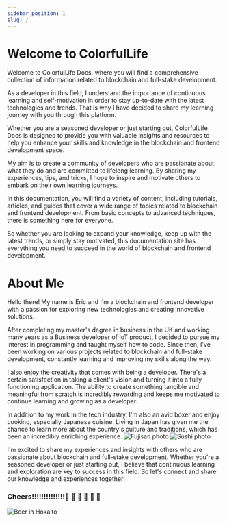 ```yaml
---
sidebar_position: 1
slug: /
---
```


# Welcome to ColorfulLife

Welcome to ColorfulLife Docs, where you will find a comprehensive collection of information related to blockchain and full-stake development.

As a developer in this field, I understand the importance of continuous learning and self-motivation in order to stay up-to-date with the latest technologies and trends. That is why I have decided to share my learning journey with you through this platform.

Whether you are a seasoned developer or just starting out, ColorfulLife Docs is designed to provide you with valuable insights and resources to help you enhance your skills and knowledge in the blockchain and frontend development space.

My aim is to create a community of developers who are passionate about what they do and are committed to lifelong learning. By sharing my experiences, tips, and tricks, I hope to inspire and motivate others to embark on their own learning journeys.

In this documentation, you will find a variety of content, including tutorials, articles, and guides that cover a wide range of topics related to blockchain and frontend development. From basic concepts to advanced techniques, there is something here for everyone.

So whether you are looking to expand your knowledge, keep up with the latest trends, or simply stay motivated, this documentation site has everything you need to succeed in the world of blockchain and frontend development.

# About Me

Hello there! My name is Eric and I'm a blockchain and frontend developer with a passion for exploring new technologies and creating innovative solutions.

After completing my master's degree in business in the UK and working many years as a Business developer of IoT product, I decided to pursue my interest in programming and taught myself how to code. Since then, I've been working on various projects related to blockchain and full-stake development, constantly learning and improving my skills along the way.

I also enjoy the creativity that comes with being a developer. There's a certain satisfaction in taking a client's vision and turning it into a fully functioning application. The ability to create something tangible and meaningful from scratch is incredibly rewarding and keeps me motivated to continue learning and growing as a developer.

In addition to my work in the tech industry, I'm also an avid boxer and enjoy cooking, especially Japanese cuisine. Living in Japan has given me the chance to learn more about the country's culture and traditions, which has been an incredibly enriching experience.
![Fujisan photo](/img/jp-fujisan.jpeg)
![Sushi photo](/img/sushi.jpeg)

I'm excited to share my experiences and insights with others who are passionate about blockchain and full-stake development. Whether you're a seasoned developer or just starting out, I believe that continuous learning and exploration are key to success in this field. So let's connect and share our knowledge and experiences together!

### Cheers!!!!!!!!!!!!!!🍺 🍺 🍺 🍺 🍺 🍺

![Beer in Hokaito](/img/beer.jpeg)
